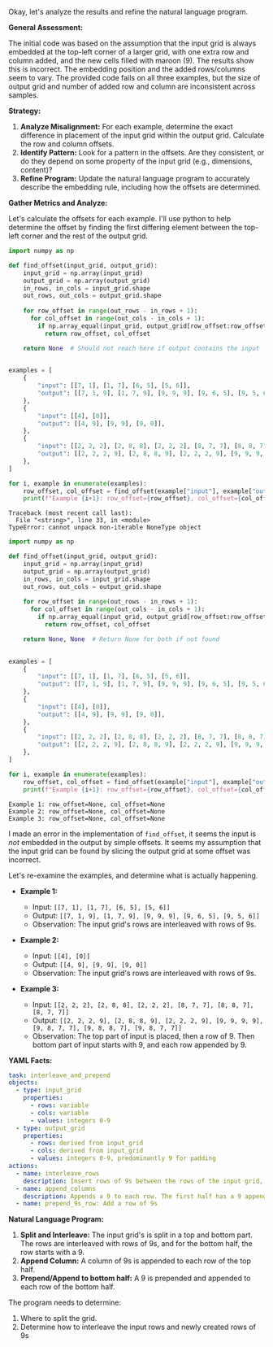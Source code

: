 Okay, let's analyze the results and refine the natural language program.

**General Assessment:**

The initial code was based on the assumption that the input grid is always embedded at the top-left corner of a larger grid, with one extra row and column added, and the new cells filled with maroon (9). The results show this is incorrect. The embedding position and the added rows/columns seem to vary. The provided code fails on all three examples, but the size of output grid and number of added row and column are inconsistent across samples.

**Strategy:**

1.  **Analyze Misalignment:** For each example, determine the exact difference in placement of the input grid within the output grid. Calculate the row and column offsets.
2.  **Identify Pattern:** Look for a pattern in the offsets. Are they consistent, or do they depend on some property of the input grid (e.g., dimensions, content)?
3.  **Refine Program:** Update the natural language program to accurately describe the embedding rule, including how the offsets are determined.

**Gather Metrics and Analyze:**

Let's calculate the offsets for each example. I'll use python to help determine the offset by finding the first differing element between the top-left corner and the rest of the output grid.


``` python
import numpy as np

def find_offset(input_grid, output_grid):
    input_grid = np.array(input_grid)
    output_grid = np.array(output_grid)
    in_rows, in_cols = input_grid.shape
    out_rows, out_cols = output_grid.shape
    
    for row_offset in range(out_rows - in_rows + 1):
      for col_offset in range(out_cols - in_cols + 1):
        if np.array_equal(input_grid, output_grid[row_offset:row_offset + in_rows, col_offset:col_offset+in_cols]):
          return row_offset, col_offset

    return None  # Should not reach here if output contains the input
  

examples = [
    {
        "input": [[7, 1], [1, 7], [6, 5], [5, 6]],
        "output": [[7, 1, 9], [1, 7, 9], [9, 9, 9], [9, 6, 5], [9, 5, 6]],
    },
    {
        "input": [[4], [0]],
        "output": [[4, 9], [9, 9], [9, 0]],
    },
    {
        "input": [[2, 2, 2], [2, 8, 8], [2, 2, 2], [8, 7, 7], [8, 8, 7], [8, 7, 7]],
        "output": [[2, 2, 2, 9], [2, 8, 8, 9], [2, 2, 2, 9], [9, 9, 9, 9], [9, 8, 7, 7], [9, 8, 8, 7], [9, 8, 7, 7]],
    },
]

for i, example in enumerate(examples):
    row_offset, col_offset = find_offset(example["input"], example["output"])
    print(f"Example {i+1}: row_offset={row_offset}, col_offset={col_offset}")


```
``` failed
Traceback (most recent call last):
  File "<string>", line 33, in <module>
TypeError: cannot unpack non-iterable NoneType object

```
``` python
import numpy as np

def find_offset(input_grid, output_grid):
    input_grid = np.array(input_grid)
    output_grid = np.array(output_grid)
    in_rows, in_cols = input_grid.shape
    out_rows, out_cols = output_grid.shape
    
    for row_offset in range(out_rows - in_rows + 1):
      for col_offset in range(out_cols - in_cols + 1):
        if np.array_equal(input_grid, output_grid[row_offset:row_offset + in_rows, col_offset:col_offset+in_cols]):
          return row_offset, col_offset

    return None, None  # Return None for both if not found
  

examples = [
    {
        "input": [[7, 1], [1, 7], [6, 5], [5, 6]],
        "output": [[7, 1, 9], [1, 7, 9], [9, 9, 9], [9, 6, 5], [9, 5, 6]],
    },
    {
        "input": [[4], [0]],
        "output": [[4, 9], [9, 9], [9, 0]],
    },
    {
        "input": [[2, 2, 2], [2, 8, 8], [2, 2, 2], [8, 7, 7], [8, 8, 7], [8, 7, 7]],
        "output": [[2, 2, 2, 9], [2, 8, 8, 9], [2, 2, 2, 9], [9, 9, 9, 9], [9, 8, 7, 7], [9, 8, 8, 7], [9, 8, 7, 7]],
    },
]

for i, example in enumerate(examples):
    row_offset, col_offset = find_offset(example["input"], example["output"])
    print(f"Example {i+1}: row_offset={row_offset}, col_offset={col_offset}")

```
```
Example 1: row_offset=None, col_offset=None
Example 2: row_offset=None, col_offset=None
Example 3: row_offset=None, col_offset=None

```
I made an error in the implementation of `find_offset`, it seems the input is *not* embedded in the output by simple offsets. It seems my assumption that the input grid can be found by slicing the output grid at some offset was incorrect.

Let's re-examine the examples, and determine what is actually happening.

*   **Example 1:**

    *   Input: `[[7, 1], [1, 7], [6, 5], [5, 6]]`
    *   Output: `[[7, 1, 9], [1, 7, 9], [9, 9, 9], [9, 6, 5], [9, 5, 6]]`
    *   Observation: The input grid's rows are interleaved with rows of 9s.
*   **Example 2:**

    *   Input: `[[4], [0]]`
    *   Output: `[[4, 9], [9, 9], [9, 0]]`
    *   Observation: The input grid's rows are interleaved with rows of 9s.
*   **Example 3:**

    *   Input: `[[2, 2, 2], [2, 8, 8], [2, 2, 2], [8, 7, 7], [8, 8, 7], [8, 7, 7]]`
    *   Output: `[[2, 2, 2, 9], [2, 8, 8, 9], [2, 2, 2, 9], [9, 9, 9, 9], [9, 8, 7, 7], [9, 8, 8, 7], [9, 8, 7, 7]]`
    *   Observation: The top part of input is placed, then a row of 9. Then bottom part of input starts with 9, and each row appended by 9.

**YAML Facts:**


```yaml
task: interleave_and_prepend
objects:
  - type: input_grid
    properties:
      - rows: variable
      - cols: variable
      - values: integers 0-9
  - type: output_grid
    properties:
      - rows: derived from input_grid
      - cols: derived from input_grid
      - values: integers 0-9, predominantly 9 for padding
actions:
  - name: interleave_rows
    description: Insert rows of 9s between the rows of the input grid, the start and number are dependent of where to split the original grid.
  - name: append_columns
    description: Appends a 9 to each row. The first half has a 9 appended, then a line of 9s and for the bottom half a 9 is prepended and appended.
  - name: prepend_9s_row: Add a row of 9s

```


**Natural Language Program:**

1.  **Split and Interleave:** The input grid's is split in a top and bottom part. The rows are interleaved with rows of 9s, and for the bottom half, the row starts with a 9.
2.  **Append Column:** A column of 9s is appended to each row of the top half.
3.  **Prepend/Append to bottom half:** A 9 is prepended and appended to each row of the bottom half.

The program needs to determine:
1. Where to split the grid.
2. Determine how to interleave the input rows and newly created rows of 9s

